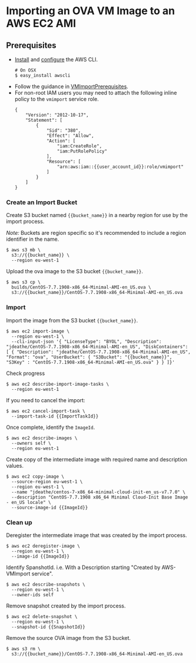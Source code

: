 # Importing an OVA VM Image to an AWS EC2 AMI

## Prerequisites
- [Install](http://docs.aws.amazon.com/cli/latest/userguide/installing.html) and [configure](http://docs.aws.amazon.com/cli/latest/userguide/cli-config-files.html) the AWS CLI.
  ```
  # On OSX
  $ easy_install awscli 
  ```
- Follow the guidance in [VMImportPrerequisites](http://docs.aws.amazon.com/AWSEC2/latest/UserGuide/VMImportPrerequisites.html).
- For non-root IAM users you may need to attach the following inline policy to the `vmimport` service role.
  ```
  {
      "Version": "2012-10-17",
      "Statement": [
          {
              "Sid": "380",
              "Effect": "Allow",
              "Action": [
                  "iam:CreateRole",
                  "iam:PutRolePolicy"
              ],
              "Resource": [
                  "arn:aws:iam::{{user_account_id}}:role/vmimport"
              ]
          }
      ]
  }
  ```

### Create an Import Bucket

Create S3 bucket named `{{bucket_name}}` in a nearby region for use by the import process. 

*Note:* Buckets are region specific so it's recommended to include a region identifier in the name.

```
$ aws s3 mb \
  s3://{{bucket_name}} \
  --region eu-west-1
```

Upload the ova image to the S3 bucket `{{bucket_name}}`.

```
$ aws s3 cp \
  builds/CentOS-7.7.1908-x86_64-Minimal-AMI-en_US.ova \
  s3://{{bucket_name}}/CentOS-7.7.1908-x86_64-Minimal-AMI-en_US.ova
```

### Import

Import the image from the S3 bucket `{{bucket_name}}`.

```
$ aws ec2 import-image \
  --region eu-west-1 \
  --cli-input-json '{ "LicenseType": "BYOL", "Description": "jdeathe/CentOS-7.7.1908-x86_64-Minimal-AMI-en_US", "DiskContainers": [ { "Description": "jdeathe/CentOS-7.7.1908-x86_64-Minimal-AMI-en_US", "Format": "ova", "UserBucket": { "S3Bucket": "{{bucket_name}}", "S3Key" : "CentOS-7.7.1908-x86_64-Minimal-AMI-en_US.ova" } } ]}'
```

Check progress

```
$ aws ec2 describe-import-image-tasks \
  --region eu-west-1
```

If you need to cancel the import:

```
$ aws ec2 cancel-import-task \
  --import-task-id {{ImportTaskId}}
```

Once complete, identify the `ImageId`.

```
$ aws ec2 describe-images \
  --owners self \
  --region eu-west-1
```

Create copy of the intermediate image with required name and description values.

```
$ aws ec2 copy-image \
  --source-region eu-west-1 \
  --region eu-west-1 \
  --name "jdeathe/centos-7-x86_64-minimal-cloud-init-en_us-v7.7.0" \
  --description "CentOS-7.7.1908 x86_64 Minimal Cloud-Init Base Image - en_US locale" \
  --source-image-id {{ImageId}}
```

### Clean up

Deregister the intermediate image that was created by the import process.

```
$ aws ec2 deregister-image \
  --region eu-west-1 \
  --image-id {{ImageId}}
```

Identify SpanshotId. i.e. With a Description starting "Created by AWS-VMImport service".

```
$ aws ec2 describe-snapshots \
  --region eu-west-1 \
  --owner-ids self
```

Remove snapshot created by the import process.

```
$ aws ec2 delete-snapshot \
  --region eu-west-1 \
  --snapshot-id {{SnapshotId}}
```

Remove the source OVA image from the S3 bucket.

```
$ aws s3 rm \
  s3://{{bucket_name}}/CentOS-7.7.1908-x86_64-Minimal-AMI-en_US.ova
```
